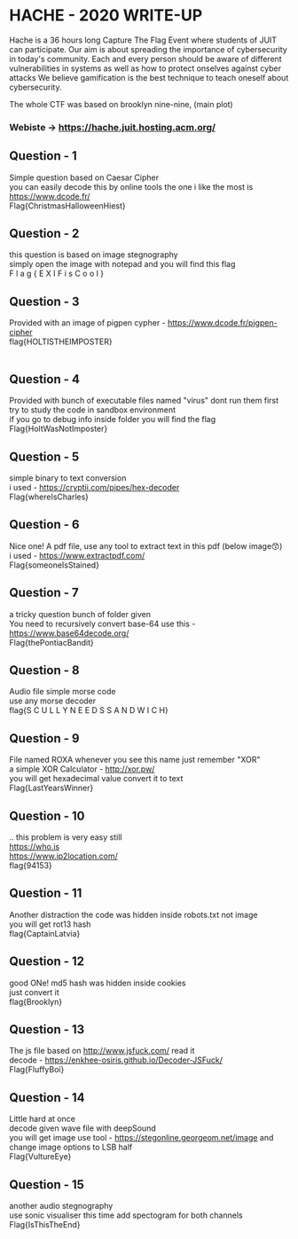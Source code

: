 # HACHE - 2020 WRITE-UP
Hache is a 36 hours long Capture The Flag Event where students of JUIT can participate.
Our aim is about spreading the importance of cybersecurity in today's community. Each and every person should be aware of different vulnerabilities in systems as well as how to protect onselves against cyber attacks We believe gamification is the best technique to teach oneself about cybersecurity.

The whole CTF was based on brooklyn nine-nine, (main plot)
### Webiste -> https://hache.juit.hosting.acm.org/

## Question - 1 
Simple question based on Caesar Cipher<br>
you can easily decode this by online tools the one i like the most is https://www.dcode.fr/<br>
Flag{ChristmasHalloweenHiest}<br>

## Question - 2
this question is based on image stegnography <br>
simply open the image with notepad and you will find this flag <br>
F l a g { E X I F i s C o o l }<br>

## Question - 3
Provided with an image of pigpen cypher - https://www.dcode.fr/pigpen-cipher<br>
flag{HOLTISTHEIMPOSTER}<br>
<br>
## Question - 4
Provided with bunch of executable files named "virus" dont run them first try to study the code in sandbox environment <br>
if you go to debug info inside folder you will find the flag<br>
Flag{HoltWasNotImposter}<br>

## Question - 5
simple binary to text conversion <br>
i used - https://cryptii.com/pipes/hex-decoder<br>
Flag{whereIsCharles}<br>

## Question - 6 
Nice one! A pdf file, use any tool to extract text in this pdf (below image😙) <br>
i used - https://www.extractpdf.com/<br>
Flag{someoneIsStained}<br>

## Question - 7
a tricky question bunch of folder given <br>
You need to recursively convert base-64 use this - https://www.base64decode.org/<br>
Flag{thePontiacBandit}

## Question - 8
Audio file simple morse code <br>
use any morse decoder <br>
flag{S C U L L Y N E E D S S A N D W I C H}

## Question - 9
File named ROXA whenever you see this name just remember "XOR"<br>
a simple XOR Calculator - http://xor.pw/ <br>
you will get hexadecimal  value convert it to text <br>
Flag{LastYearsWinner}

## Question - 10
.. this problem is very easy still<br>
https://who.is<br>
https://www.ip2location.com/<br>
flag{94153}

## Question - 11
Another distraction the code was hidden inside robots.txt not image <br>
you will get rot13 hash<br>
flag{CaptainLatvia}

## Question - 12
good ONe! md5 hash was hidden inside cookies<br>
just convert it <br>
flag{Brooklyn}

## Question - 13
The js file based on http://www.jsfuck.com/ read it <br>
decode - https://enkhee-osiris.github.io/Decoder-JSFuck/<br>
Flag{FluffyBoi}
## Question - 14
Little hard at once <br>
decode given wave file with deepSound <br>
you will get image use tool - https://stegonline.georgeom.net/image and change image options to LSB half <br>
Flag{VultureEye}
## Question - 15
another audio stegnography <br>
use sonic visualiser this time add spectogram for both channels<br>
Flag{IsThisTheEnd}
